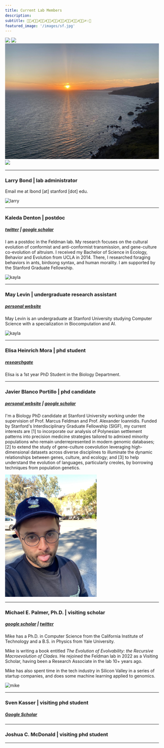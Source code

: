 ```yaml
---
title: Current Lab Members
description:
subtitle: 🍁✨☭👨‍💻☭👨‍💻☭👨‍💻☭👩‍💻☭👩‍💻☭👨‍💻☭👨‍💻☭👨‍💻☭✨🍁
featured_image: '/images/sf.jpg'
---
```


<div class="gallery" data-columns="4">
	<img src="/images/sf.jpg">
	<img src="/images/hoover.jpg">
	<img src="/images/view.JPG">
	<img src="/images/lab2.jpg">
</div>

---

### Larry Bond | lab administrator

Email me at lbond [at] stanford [dot] edu.

<img width="300" alt="larry" src="/images/larry.jpg">

---

### Kaleda Denton | postdoc
##### [twitter](https://twitter.com/KaledaDenton) | [google scholar](https://scholar.google.ca/citations?user=BycE1LoAAAAJ&hl=en)

I am a postdoc in the Feldman lab. My research focuses on the cultural evolution of conformist and anti-conformist transmission, and gene-culture co-evolution of altruism. I received my Bachelor of Science in Ecology, Behavior and Evolution from UCLA in 2014. There, I researched foraging behaviors in ants, birdsong syntax, and human morality. I am supported by the Stanford Graduate Fellowship.

<img width="300" alt="kayla" src="/images/kayla.jpg">

---

### May Levin | undergraduate research assistant
##### [personal website](https://maylevin.com)

May Levin is an undergraduate at Stanford University studying Computer Science with a specialization in Biocomputation and AI.

<img width="300" alt="kayla" src="/images/may.jpeg">

---

### Elisa Heinrich Mora | phd student
##### [researchgate](https://www.researchgate.net/profile/Elisa-Mora-3)

Elisa is a 1st year PhD Student in the Biology Department.

---

### Javier Blanco Portillo | phd candidate
##### [personal website](https://javierbioblanco.github.io) | [google scholar](https://scholar.google.co.uk/citations?user=4bo4uK8AAAAJ&hl=en&oi=sra)

I'm a Biology PhD candidate at Stanford University working under the supervision of Prof. Marcus Feldman and Prof. Alexander Ioannidis. Funded by Stanford's Interdisciplinary Graduate Fellowship (SIGF), my current interests are [1] to incorporate our analysis of Polynesian settlement patterns into precision medicine strategies tailored to admixed minority populations who remain underrepresented in modern genomic databases; [2] to extend the study of gene-culture coevolution leveraging high-dimensional datasets across diverse disciplines to illuminate the dynamic relationships between genes, culture, and ecology; and [3] to help understand the evolution of languages, particularly creoles, by borrowing techniques from population genetics.

<img width="300" alt="javier" src="/images/javier2.jpg">

---

### Michael E. Palmer, Ph.D. | visiting scholar
##### [google scholar](https://scholar.google.com/citations?user=dUMOr30AAAAJ&hl=en&oi=ao) | [twitter](https://twitter.com/meponymous) 

Mike has a Ph.D. in Computer Science from the California Institute of Technology and a B.S. in Physics from Yale University.

Mike is writing a book entitled _The Evolution of Evolvability: the Recursive Macroevolution of Clades_. He rejoined the Feldman lab in 2022 as a Visiting Scholar, having been a Research Associate in the lab 10+ years ago.

Mike has also spent time in the tech industry in Silicon Valley in a series of startup companies, and does some machine learning applied to genomics. 

<img width="300" alt="mike" src="/images/mike.jpg">

---

### Sven Kasser | visiting phd student
##### [Google Scholar](https://scholar.google.com/citations?user=eeKmxkUAAAAJ&hl=en&oi=ao)

---

### Joshua C. McDonald | visiting phd student

---